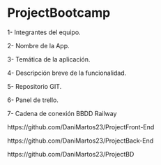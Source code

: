 # ProjectBootcamp


<p>1- Integrantes del equipo.</p>
<p>2- Nombre de la App.</p>
<p>3- Temática de la aplicación.</p>
<p>4- Descripción breve de la funcionalidad.</p>
<p>5- Repositorio GIT.</p>
<p>6- Panel de trello.</p>
<p>7- Cadena de conexión BBDD Railway</p>

<p>https://github.com/DaniMartos23/ProjectFront-End</p>
<p>https://github.com/DaniMartos23/ProjectBack-End</p>
<p>https://github.com/DaniMartos23/ProjectBD</p>
